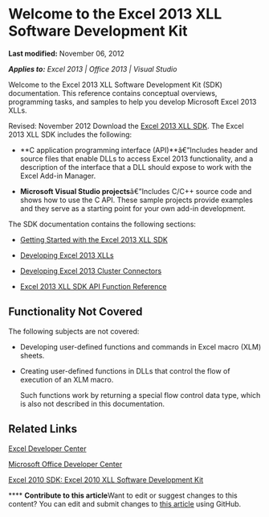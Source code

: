 
# Welcome to the Excel 2013 XLL Software Development Kit

 **Last modified:** November 06, 2012

 _**Applies to:** Excel 2013 | Office 2013 | Visual Studio_

Welcome to the Excel 2013 XLL Software Development Kit (SDK) documentation. This reference contains conceptual overviews, programming tasks, and samples to help you develop Microsoft Excel 2013 XLLs.

Revised: November 2012
Download the  [Excel 2013 XLL SDK](http://go.microsoft.com/fwlink/?LinkID=251082&amp;clcid=0x409).
The Excel 2013 XLL SDK includes the following:

-  **C application programming interface (API)**â€”Includes header and source files that enable DLLs to access Excel 2013 functionality, and a description of the interface that a DLL should expose to work with the Excel Add-in Manager.
    
-  **Microsoft Visual Studio projects**â€”Includes C/C++ source code and shows how to use the C API. These sample projects provide examples and they serve as a starting point for your own add-in development.
    
The SDK documentation contains the following sections:

-  [Getting Started with the Excel 2013 XLL SDK](ba7b5817-f22f-4187-8a5f-316f0fbcb9d2.md)
    
-  [Developing Excel 2013 XLLs](dd27ae4d-ef97-47db-885c-ddd955816900.md)
    
-  [Developing Excel 2013 Cluster Connectors](b538ae44-37d2-496b-b6e7-b0e39f6e38cb.md)
    
-  [Excel 2013 XLL SDK API Function Reference](2f6df879-7546-4ac0-a4e3-6b009aee9463.md)
    

## Functionality Not Covered

The following subjects are not covered:


- Developing user-defined functions and commands in Excel macro (XLM) sheets.
    
- Creating user-defined functions in DLLs that control the flow of execution of an XLM macro.
    
    Such functions work by returning a special flow control data type, which is also not described in this documentation.
    

## Related Links

 [Excel Developer Center](http://msdn.microsoft.com/en-us/office/aa905411.aspx)

 [Microsoft Office Developer Center](http://msdn.microsoft.com/en-us/office/default.aspx)

 [Excel 2010 SDK: Excel 2010 XLL Software Development Kit](http://go.microsoft.com/fwlink/?LinkID=186435&amp;clcid=0x409)


****   **Contribute to this article**Want to edit or suggest changes to this content? You can edit and submit changes to  [this article](https://github.com/jhershey00/VBA_Excel_Test/OpenXMLCon/articles/abfc9d76-6f22-49b9-ba45-eb7a54b082e0.md) using GitHub.

